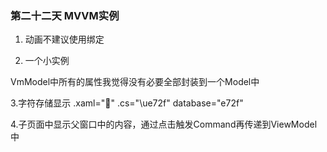 ﻿### 第二十二天 MVVM实例

 1. 动画不建议使用绑定 

 2. 一个小实例

 VmModel中所有的属性我觉得没有必要全部封装到一个Model中

 3.字符存储显示 
 .xaml="&#xe72f;"
 .cs="\ue72f"
 database="e72f"

 4.子页面中显示父窗口中的内容，通过点击触发Command再传递到ViewModel中
